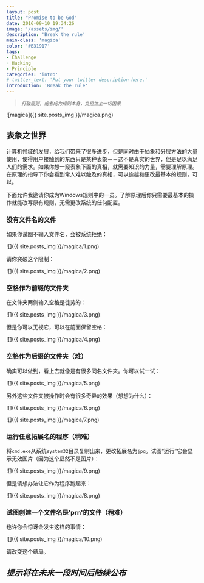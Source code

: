 ```yaml
---
layout: post
title: "Promise to be God"
date: 2016-09-10 19:34:26
image: '/assets/img/'
description: 'Break the rule'
main-class: 'magica'
color: '#B31917'
tags:
- Challenge
- Hacking
- Principle
categories: 'intro'
# twitter_text: 'Put your twitter description here.'
introduction: 'Break the rule'
---
```


> *`打破规则，或者成为规则本身，负担世上一切因果`*

![magica]({{ site.posts_img }}/magica.png)


## 表象之世界

计算机领域的发展，给我们带来了很多进步，但是同时由于抽象和分层方法的大量使用，使得用户接触到的东西只是某种表象－－这不是真实的世界，但是足以满足人们的需求。如果你想一窥表象下面的真相，就需要知识的力量，需要理解原理。在原理的指导下你会看到常人难以触及的真相，可以逾越和更改最基本的规则，可以。

下面允许我邀请你成为Windows规则中的一员。了解原理后你只需要最基本的操作就能改写原有规则，无需更改系统的任何配置。



### 没有文件名的文件

如果你试图不输入文件名，会被系统拒绝：

![]({{ site.posts_img }}/magica/1.png)

请你突破这个限制：

![]({{ site.posts_img }}/magica/2.png)


### 空格作为前缀的文件夹

在文件夹两侧输入空格是徒劳的：

![]({{ site.posts_img }}/magica/3.png)

但是你可以无视它，可以在前面保留空格：

![]({{ site.posts_img }}/magica/4.png)



### 空格作为后缀的文件夹（难）

确实可以做到，看上去就像是有很多同名文件夹。你可以试一试：

![]({{ site.posts_img }}/magica/5.png)

另外这些文件夹被操作时会有很多奇异的效果（想想为什么）：

![]({{ site.posts_img }}/magica/6.png)

![]({{ site.posts_img }}/magica/7.png)



### 运行任意拓展名的程序（稍难）

将`cmd.exe`从系统`system32`目录复制出来，更改拓展名为`jpg`。试图“运行”它会显示无效图片（因为这个显然不是图片）：

![]({{ site.posts_img }}/magica/9.png)

但是请想办法让它作为程序跑起来：

![]({{ site.posts_img }}/magica/8.png)


### 试图创建一个文件名是'prn'的文件（稍难）

也许你会惊讶会发生这样的事情：

![]({{ site.posts_img }}/magica/10.png)

请改变这个结局。


## *提示将在未来一段时间后陆续公布*


